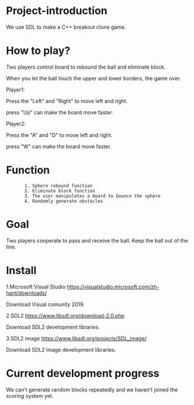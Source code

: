# Project-introduction
We use SDL to make a C++ breakout clone game.

# How to play?

Two players control board to rebound the ball and eliminate block.

When you let the ball touch the upper and lower borders, the game over.

Player1:

Press the "Left" and "Right" to move left and right.

press "Up" can make the board move faster.

Player2:

Press the "A" and "D" to move left and right.

press "W" can make the board move faster.


# Function  
           1. Sphere rebound function
           2. Eliminate block function
           3. The user manipulates a board to bounce the sphere
           4. Randomly generate obstacles
           
# Goal 
Two players cooperate to pass and receive the ball. Keep the ball out of the line.

# Install
1.Microsoft Visual Studio
https://visualstudio.microsoft.com/zh-hant/downloads/

Download Visual comunity 2019.


2.SDL2 
https://www.libsdl.org/download-2.0.php

Download SDL2 development libraries.


3.SDL2 image
https://www.libsdl.org/projects/SDL_image/

Download SDL2 image development libraries.

# Current development progress
We can’t generate random blocks repeatedly and we haven’t joined the scoring system yet.
